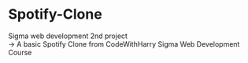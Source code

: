 # Spotify-Clone
Sigma web development 2nd project<br>
-> A basic Spotify Clone from CodeWithHarry Sigma Web Development Course
